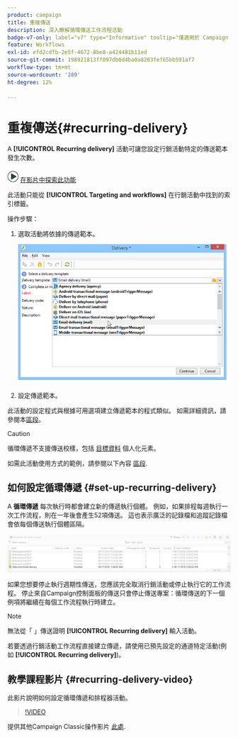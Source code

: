 ```yaml
---
product: campaign
title: 重複傳送
description: 深入瞭解循環傳送工作流程活動
badge-v7-only: label="v7" type="Informative" tooltip="僅適用於 Campaign Classic v7"
feature: Workflows
exl-id: efd2cdfb-2e5f-4672-8be8-a424481b11ed
source-git-commit: 198921813ff097db0d4ba0a8203fef65bb591af7
workflow-type: tm+mt
source-wordcount: '289'
ht-degree: 12%

---
```


# 重複傳送{#recurring-delivery}

A **[!UICONTROL Recurring delivery]** 活動可讓您設定行銷活動特定的傳送範本發生次數。

![](assets/do-not-localize/how-to-video.png) [在影片中探索此功能](#recurring-delivery-video)

此活動只能從 **[!UICONTROL Targeting and workflows]** 在行銷活動中找到的索引標籤。

操作步驟：

1. 選取活動將依據的傳遞範本。

   ![](assets/recurring_delivery_001.png)

1. 設定傳遞範本。

此活動的設定程式與根據可用選項建立傳遞範本的程式類似。 如需詳細資訊，請參閱本[區段](../../delivery/using/about-templates.md)。

>[!CAUTION]
>
>循環傳遞不支援傳送校樣，包括 [目標資料](../../workflow/using/data-life-cycle.md#target-data) 個人化元素。

如需此活動使用方式的範例，請參閱以下內容 [區段](sending-a-birthday-email.md#creating-a-recurring-delivery-in-a-targeting-workflow).

## 如何設定循環傳遞 {#set-up-recurring-delivery}

A **循環傳遞** 每次執行時都會建立新的傳遞執行個體。 例如，如果排程每週執行一次工作流程，則在一年後會產生52項傳送。 這也表示廣泛的記錄檔和追蹤記錄檔會依每個傳送執行個體區隔。

![循環傳遞](assets/delivery_recurring.jpg)

如果您想要停止執行週期性傳送，您應該完全取消行銷活動或停止執行它的工作流程。 停止來自Campaign控制面板的傳送只會停止傳送專案：循環傳送的下一個例項將繼續在每個工作流程執行時建立。

>[!NOTE]
>
>無法從「 」傳送證明 **[!UICONTROL Recurring delivery]** 輸入活動。
> 
>若要透過行銷活動工作流程直接建立傳遞，請使用已預先設定的通道特定活動(例如 **[!UICONTROL Recurring delivery]**)。

## 教學課程影片 {#recurring-delivery-video}

此影片說明如何設定循環傳遞和排程器活動。

>[!VIDEO](https://video.tv.adobe.com/v/25040?quality=12)

提供其他Campaign Classic操作影片 [此處](https://experienceleague.adobe.com/docs/campaign-classic-learn/tutorials/overview.html?lang=zh-Hant).
